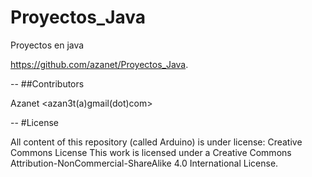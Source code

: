 # Proyectos_Java
Proyectos en java


https://github.com/azanet/Proyectos_Java.

--
##Contributors

Azanet <azan3t(a)gmail(dot)com>

--
#License

All content of this repository (called Arduino) is under license: Creative Commons License
This work is licensed under a Creative Commons Attribution-NonCommercial-ShareAlike 4.0 International License.
